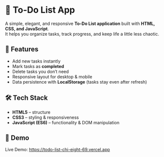 # 📝 To-Do List App
A simple, elegant, and responsive **To-Do List application** built with **HTML, CSS, and JavaScript**.  
It helps you organize tasks, track progress, and keep life a little less chaotic.

## 🚀 Features
- Add new tasks instantly  
- Mark tasks as **completed**  
- Delete tasks you don’t need  
- Responsive layout for desktop & mobile  
- Data persistence with **LocalStorage** (tasks stay even after refresh)

## 🛠️ Tech Stack
- **HTML5** – structure  
- **CSS3** – styling & responsiveness  
- **JavaScript (ES6)** – functionality & DOM manipulation  

## 📸 Demo
Live Demo: https://todo-list-chi-eight-69.vercel.app
